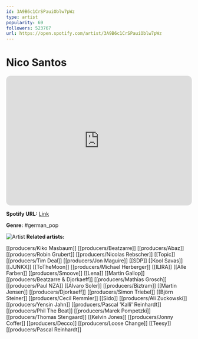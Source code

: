 ```yaml
---
id: 3A9B6c1CrSPauiOblw7pWz
type: artist
popularity: 69
followers: 523767
url: https://open.spotify.com/artist/3A9B6c1CrSPauiOblw7pWz
---
```

# Nico Santos

<iframe style="border-radius:12px" src="https://open.spotify.com/embed/artist/3A9B6c1CrSPauiOblw7pWz" width="100%" height="352" frameBorder="0" allowfullscreen="" allow="autoplay; clipboard-write; encrypted-media; fullscreen; picture-in-picture" loading="lazy"></iframe>

**Spotify URL:** [Link](https://open.spotify.com/artist/3A9B6c1CrSPauiOblw7pWz)

**Genre:**  #german_pop

![Artist](https://i.scdn.co/image/ab6761610000e5ebad0be30008bdf827078d1b9d)
**Related artists:**

[[producers/Kiko Masbaum]]
[[producers/Beatzarre]]
[[producers/Abaz]]
[[producers/Robin Grubert]]
[[producers/Nicolas Rebscher]]
[[Topic]]
[[producers/Tim Deal]]
[[producers/Jon Maguire]]
[[SDP]]
[[Kool Savas]]
[[JUNKX]]
[[ToTheMoon]]
[[producers/Michael Herberger]]
[[ILIRA]]
[[Alle Farben]]
[[producers/Smoove]]
[[Lena]]
[[Martin Gallop]]
[[producers/Beatzarre & Djorkaeff]]
[[producers/Mathias Grosch]]
[[producers/Paul NZA]]
[[Alvaro Soler]]
[[producers/Biztram]]
[[Martin Jensen]]
[[producers/Djorkaeff]]
[[producers/Simon Triebel]]
[[Björn Steiner]]
[[producers/Cecil Remmler]]
[[Sido]]
[[producers/Ali Zuckowski]]
[[producers/Yensin Jahn]]
[[producers/Pascal 'Kalli' Reinhardt]]
[[producers/Phil The Beat]]
[[producers/Marek Pompetzki]]
[[producers/Thomas Stengaard]]
[[Kelvin Jones]]
[[producers/Jonny Coffer]]
[[producers/Decco]]
[[producers/Loose Change]]
[[Teesy]]
[[producers/Pascal Reinhardt]]
